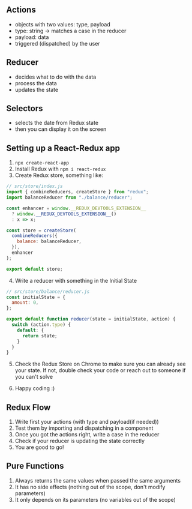## Actions

- objects with two values: type, payload
- type: string -> matches a case in the reducer
- payload: data
- triggered (dispatched) by the user 

## Reducer

- decides what to do with the data
- process the data
- updates the state

## Selectors

- selects the date from Redux state
- then you can display it on the screen

## Setting up a React-Redux app

1. `npx create-react-app`
2. Install Redux with `npm i react-redux`
3. Create Redux store, something like:

```js
// src/store/index.js
import { combineReducers, createStore } from "redux";
import balanceReducer from "./balance/reducer";

const enhancer = window.__REDUX_DEVTOOLS_EXTENSION__
  ? window.__REDUX_DEVTOOLS_EXTENSION__()
  : x => x;

const store = createStore(
  combineReducers({
    balance: balanceReducer,
  }),
  enhancer
);

export default store;
```

4. Write a reducer with something in the Initial State

```js
// src/store/balance/reducer.js
const initialState = {
  amount: 0,
};

export default function reducer(state = initialState, action) {
  switch (action.type) {
    default: {
      return state;
    }
  }
}
```

5. Check the Redux Store on Chrome to make sure you can already see your state. If not, double check your code or reach out to someone if you can't solve

6. Happy coding :)

## Redux Flow

1. Write first your actions (with type and payload(if needed))
2. Test them by importing and dispatching in a component
3. Once you got the actions right, write a case in the reducer
4. Check if your reducer is updating the state correctly
5. You are good to go!

## Pure Functions

1. Always returns the same values when passed the same arguments
2. It has no side effects (nothing out of the scope, don't modify parameters)
3. It only depends on its parameters (no variables out of the scope)